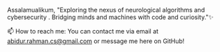 Assalamualikum,
"Exploring the nexus of neurological algorithms and cybersecurity . Bridging minds and machines with code and curiosity."✨

📫 How to reach me: You can contact me via email at abidur.rahman.cs@gmail.com or message me here on GitHub!


<!---
Abidur-Rahman-CS/Abidur-Rahman-CS is a  special  repository because its `README.md` (this file) appears on your GitHub profile.
You can click the Preview link to take a look at your changes.
--->
